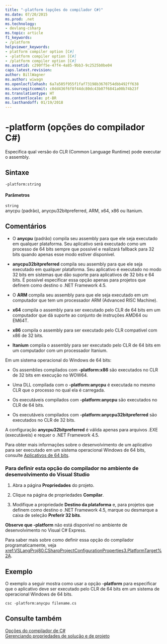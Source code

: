 ```yaml
---
title: "-platform (opções do compilador C#)"
ms.date: 07/20/2015
ms.prod: .net
ms.technology:
- devlang-csharp
ms.topic: article
f1_keywords:
- /platform
helpviewer_keywords:
- platform compiler option [C#]
- -platform compiler option [C#]
- /platform compiler option [C#]
ms.assetid: c290ff5e-47f4-4a85-9bb3-9c2525b0be04
caps.latest.revision: 
author: BillWagner
ms.author: wiwagn
ms.openlocfilehash: 6a7a505f955f1faf73198b3670754dbb492ff638
ms.sourcegitcommit: c0dd436f6f8f44dc80dc43b07f6841a00b74b23f
ms.translationtype: HT
ms.contentlocale: pt-BR
ms.lasthandoff: 01/19/2018
---
```

# <a name="-platform-c-compiler-options"></a>-platform (opções do compilador C#)
Especifica qual versão do CLR (Common Language Runtime) pode executar o assembly.  
  
## <a name="syntax"></a>Sintaxe  
  
```console  
-platform:string  
```  
  
#### <a name="parameters"></a>Parâmetros  
 `string`  
 anycpu (padrão), anycpu32bitpreferred, ARM, x64, x86 ou Itanium.  
  
## <a name="remarks"></a>Comentários  
  
-   O **anycpu** (padrão) compila seu assembly para que ele seja executado em qualquer plataforma. Seu aplicativo será executado como um processo de 64 bits sempre que possível e realizará fallback para 32 bits quando apenas esse modo estiver disponível.  
  
-   **anycpu32bitpreferred** compila seu assembly para que ele seja executado em qualquer plataforma. Seu aplicativo é executado no modo 32 bits em sistemas que dão suporte para aplicativos de 32 bits e 64 bits. É possível especificar essa opção apenas para projetos que definem como destino o .NET Framework 4.5.  
  
-   O **ARM** compila seu assembly para que ele seja executado em um computador que tem um processador ARM (Advanced RISC Machine).  
  
-   **x64** compila o assembly para ser executado pelo CLR de 64 bits em um computador que dá suporte ao conjunto de instruções AMD64 ou EM64T.  
  
-   **x86** compila o assembly para ser executado pelo CLR compatível com x86 de 32 bits.  
  
-   **Itanium** compila o assembly para ser executado pelo CLR de 64 bits em um computador com um processador Itanium.  
  
 Em um sistema operacional do Windows de 64 bits:  
  
-   Os assemblies compilados com **-platform:x86** são executados no CLR de 32 bits em execução no WOW64.  
  
-   Uma DLL compilada com o **-platform:anycpu** é executada no mesmo CLR que o processo no qual ela é carregada.  
  
-   Os executáveis compilados com **-platform:anycpu** são executados no CLR de 64 bits.  
  
-   Os executáveis compilados com **-platform:anycpu32bitpreferred** são executados no CLR de 32 bits.  
  
 A configuração **anycpu32bitpreferred** é válida apenas para arquivos .EXE (executáveis) e requer o .NET Framework 4.5.  
  
 Para obter mais informações sobre o desenvolvimento de um aplicativo para ser executado em um sistema operacional Windows de 64 bits, consulte [Aplicativos de 64 bits](../../../framework/64-bit-apps.md).  
  
### <a name="to-set-this-compiler-option-in-the-visual-studio-development-environment"></a>Para definir esta opção do compilador no ambiente de desenvolvimento do Visual Studio  
  
1.  Abra a página **Propriedades** do projeto.  
  
2.  Clique na página de propriedades **Compilar**.  
  
3.  Modifique a propriedade **Destino da plataforma** e, para projetos que definem como destino o .NET Framework 4.5, marque ou desmarque a caixa de seleção **Preferir 32 bits**.  
  
 **Observe que -platform** não está disponível no ambiente de desenvolvimento no Visual C# Express.  
  
 Para saber mais sobre como definir essa opção do compilador programaticamente, veja <xref:VSLangProj80.CSharpProjectConfigurationProperties3.PlatformTarget%2A>.  
  
## <a name="example"></a>Exemplo  
 O exemplo a seguir mostra como usar a opção **-platform** para especificar que o aplicativo deve ser executado pelo CLR de 64 bits em um sistema de operacional Windows de 64 bits.  
  
```console  
csc -platform:anycpu filename.cs  
```  
  
## <a name="see-also"></a>Consulte também  
 [Opções do compilador de C#](index.md)  
 [Gerenciando propriedades de solução e de projeto](/visualstudio/ide/managing-project-and-solution-properties)
